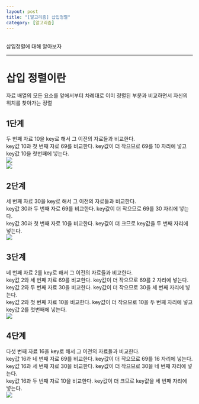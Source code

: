 ```yaml
---
layout: post
title: "[알고리즘] 삽입정렬"
category: [알고리즘]
---
```

<br>
삽입정렬에 대해 알아보자
<!-- more -->
<hr>

# 삽입 정렬이란
자료 배열의 모든 요소를 앞에서부터 차례대로 이미 정렬된 부분과 비교하면서 자신의 위치를 찾아가는 정렬

## 1단계
두 번째 자료 10을 key로 해서 그 이전의 자료들과 비교한다.  
key값 10과 첫 번째 자료 69를 비교한다. key값이 더 작으므로 69를 10 자리에 넣고 key값 10을 첫번째에 넣는다.
<img src="https://sanggil1107.github.io//public/img/알고리즘/삽입정렬0.png" style="display: block;margin: 0 auto;">
<img src="https://sanggil1107.github.io//public/img/알고리즘/삽입정렬1.png" style="display: block;margin: 0 auto;">


## 2단계
세 번째 자료 30을 key로 해서 그 이전의 자료들과 비교한다.  
key값 30과 두 번째 자료 69를 비교한다. key값이 더 작으므로 69를 30 자리에 넣는다.  
key값 30과 첫 번째 자료 10을 비교한다. key값이 더 크므로 key값을 두 번째 자리에 넣는다.
<img src="https://sanggil1107.github.io//public/img/알고리즘/삽입정렬2.png" style="display: block;margin: 0 auto;">


## 3단계
네 번째 자료 2를 key로 해서 그 이전의 자료들과 비교한다.  
key값 2와 세 번째 자료 69를 비교한다. key값이 더 작으므로 69를 2 자리에 넣는다.  
key값 2와 두 번째 자료 30을 비교한다. key값이 더 작으므로 30을 세 번째 자리에 넣는다.  
key값 2와 첫 번째 자료 10을 비교한다. key값이 더 작으므로 10을 두 번째 자리에 넣고 key값 2를 첫번째에 넣는다.
<img src="https://sanggil1107.github.io//public/img/알고리즘/삽입정렬3.png" style="display: block;margin: 0 auto;">


## 4단계
다섯 번째 자료 16을 key로 해서 그 이전의 자료들과 비교한다.  
key값 16과 네 번째 자료 69를 비교한다. key값이 더 작으므로 69를 16 자리에 넣는다.  
key값 16과 세 번째 자료 30을 비교한다. key값이 더 작으므로 30을 네 번째 자리에 넣는다.  
key값 16과 두 번째 자료 10을 비교한다. key값이 더 크므로  key값을 세 번째 자리에 넣는다.
<img src="https://sanggil1107.github.io//public/img/알고리즘/삽입정렬4.png" style="display: block;margin: 0 auto;">
